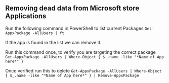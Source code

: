 ## Removing dead data from Microsoft store Applications

Run the following command in PowerShell to list current Packages
`Get-AppxPackage -AllUsers | ft`

If the app is found in the list we can remove it.

Run this command once, to verify you are targeting the correct package
`Get-AppxPackage -AllUsers | Where-Object { $_.name -like "*Name of App here*" } `

Once verified run this to delete
`Get-AppxPackage -AllUsers | Where-Object { $_.name -like "*Name of App here*" } | Remove-AppxPackage`
